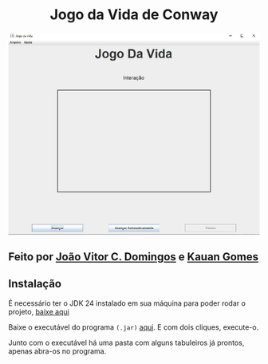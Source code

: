 <h1 align="center">Jogo da Vida de Conway</h1>
<p align="center"><img src="imgProjeto.jpg" alt="Imagem do Projeto" width="800"></p>
<h2>Feito por <a href="https://github.com/JoaoVitorDomingos">João Vitor C. Domingos</a> e <a href="https://github.com/Kauann8">Kauan Gomes</a></h2>
<h2>Instalação</h2>
<p>É necessário ter o JDK 24 instalado em sua máquina para poder rodar o projeto, <a href="https://download.oracle.com/java/24/latest/jdk-24_windows-x64_bin.exe" target="_blank">baixe aqui</a></p>
<p>Baixe o executável do programa <CODE>(.jar)</CODE> <a href="https://github.com/Carona-Software-Business/Trabalho-POO/releases/tag/1.0.0">aqui</a>. E com dois cliques, execute-o.</p>
<p>Junto com o executável há uma pasta com alguns tabuleiros já prontos, apenas abra-os no programa.</p>
